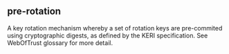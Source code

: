 ## pre-rotation

A key rotation mechanism whereby a set of rotation keys are pre-commited using cryptographic digests, as defined by the KERI specification. See WebOfTrust glossary for more detail.

